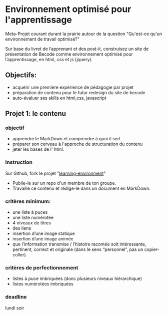 # Environnement optimisé pour l'apprentissage

Meta-Projet courant durant la prairie autour de la question "Qu'est-ce qu'un environnement de travail optimisé?"

Sur base du livret de l’apprenant et des post-it, construisez un site de présentation de Becode comme environnement optimisé pour l’apprentissage, en html, css et js (jquery).

## Objectifs:
- acquérir une première expérience de pédagogie par projet
- préparation de contenu pour le futur redesign du site de becode
- auto-évaluer ses skills en html,css, javascript

## Projet 1: le contenu

### objectif
- apprendre le MarkDown et comprendre à quoi il sert
- préparer son cerveau à l'approche de structuration du contenu
- jeter les bases de l' html.

### Instruction
Sur Github, fork le projet "[learning-environment](https://github.com/becodeorg/learning-environment)"
- Publie-le sur un repo d'un membre de ton groupe.
- Travaille ce contenu et rédige-le dans un document en MarkDown.

### critères minimum:
- une liste à puces
- une liste numérotée
- 4 niveaux de titres
- des liens
- insertion d’une image statique
- insertion d’une image animée
- que l’information transmise / l’histoire racontée soit intéressante, pertinent, correct et originale (dans le sens “personnel”, pas un copier-coller).

### critères de perfectionnement
- listes à puce imbriquées (donc plusieurs niveaux hiérarchique)
- listes numérotées imbriquées

### deadline
lundi soir
